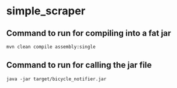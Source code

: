 # simple_scraper

## Command to run for compiling into a fat jar

```
mvn clean compile assembly:single

```
## Command to run for calling the jar file

```
java -jar target/bicycle_notifier.jar

```